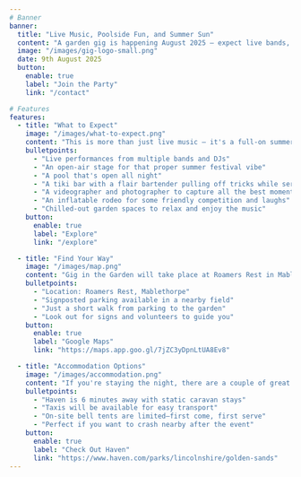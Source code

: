 ```yaml
---
# Banner
banner:
  title: "Live Music, Poolside Fun, and Summer Sun"
  content: "A garden gig is happening August 2025 — expect live bands, a DJ, the pool, and a tiki bar! For those looking for laughs, good music, and great company, sign up to let us know you're coming."
  image: "/images/gig-logo-small.png"
  date: 9th August 2025
  button:
    enable: true
    label: "Join the Party"
    link: "/contact"

# Features
features:
  - title: "What to Expect"
    image: "/images/what-to-expect.png"
    content: "This is more than just live music — it's a full-on summer experience with everything you need for a brilliant night out in the garden. Here's what's in store:"
    bulletpoints:
      - "Live performances from multiple bands and DJs"
      - "An open-air stage for that proper summer festival vibe"
      - "A pool that's open all night"
      - "A tiki bar with a flair bartender pulling off tricks while serving drinks"
      - "A videographer and photographer to capture all the best moments"
      - "An inflatable rodeo for some friendly competition and laughs"
      - "Chilled-out garden spaces to relax and enjoy the music"
    button:
      enable: true
      label: "Explore"
      link: "/explore"

  - title: "Find Your Way"
    image: "/images/map.png"
    content: "Gig in the Garden will take place at Roamers Rest in Mablethorpe. Parking will be signposted in a local field nearby, and it’s just a short walk to the venue. Follow the signs and you’ll be right there!"
    bulletpoints:
      - "Location: Roamers Rest, Mablethorpe"
      - "Signposted parking available in a nearby field"
      - "Just a short walk from parking to the garden"
      - "Look out for signs and volunteers to guide you"
    button:
      enable: true
      label: "Google Maps"
      link: "https://maps.app.goo.gl/7jZC3yDpnLtUA8Ev8"

  - title: "Accommodation Options"
    image: "/images/accommodation.png"
    content: "If you're staying the night, there are a couple of great options nearby. Just six minutes from the venue, Haven offers comfy static caravans, and taxis will be readily available to get you to and from the gig. There will also be a few bell tents available right on-site at the house, but they’re limited and will be offered on a first come, first serve basis."
    bulletpoints:
      - "Haven is 6 minutes away with static caravan stays"
      - "Taxis will be available for easy transport"
      - "On-site bell tents are limited—first come, first serve"
      - "Perfect if you want to crash nearby after the event"
    button:
      enable: true
      label: "Check Out Haven"
      link: "https://www.haven.com/parks/lincolnshire/golden-sands"
---
```

